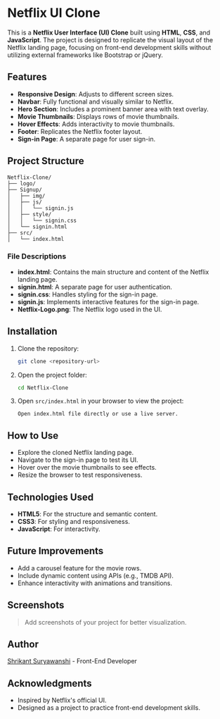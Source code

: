 # Netflix UI Clone

This is a **Netflix User Interface (UI) Clone** built using **HTML**, **CSS**, and **JavaScript**. The project is designed to replicate the visual layout of the Netflix landing page, focusing on front-end development skills without utilizing external frameworks like Bootstrap or jQuery.

## Features

- **Responsive Design**: Adjusts to different screen sizes.
- **Navbar**: Fully functional and visually similar to Netflix.
- **Hero Section**: Includes a prominent banner area with text overlay.
- **Movie Thumbnails**: Displays rows of movie thumbnails.
- **Hover Effects**: Adds interactivity to movie thumbnails.
- **Footer**: Replicates the Netflix footer layout.
- **Sign-in Page**: A separate page for user sign-in.

## Project Structure

```
Netflix-Clone/
├── logo/
├── Signup/
│   ├── img/
│   ├── js/
│   │   └── signin.js
│   ├── style/
│   │   └── signin.css
│   └── signin.html
├── src/
│   └── index.html
```

### File Descriptions

- **index.html**: Contains the main structure and content of the Netflix landing page.
- **signin.html**: A separate page for user authentication.
- **signin.css**: Handles styling for the sign-in page.
- **signin.js**: Implements interactive features for the sign-in page.
- **Netflix-Logo.png**: The Netflix logo used in the UI.

## Installation

1. Clone the repository:
   ```bash
   git clone <repository-url>
   ```

2. Open the project folder:
   ```bash
   cd Netflix-Clone
   ```

3. Open `src/index.html` in your browser to view the project:
   ```
   Open index.html file directly or use a live server.
   ```

## How to Use

- Explore the cloned Netflix landing page.
- Navigate to the sign-in page to test its UI.
- Hover over the movie thumbnails to see effects.
- Resize the browser to test responsiveness.

## Technologies Used

- **HTML5**: For the structure and semantic content.
- **CSS3**: For styling and responsiveness.
- **JavaScript**: For interactivity.

## Future Improvements

- Add a carousel feature for the movie rows.
- Include dynamic content using APIs (e.g., TMDB API).
- Enhance interactivity with animations and transitions.

## Screenshots

> Add screenshots of your project for better visualization.

## Author

[Shrikant Suryawanshi](#) - Front-End Developer

## Acknowledgments

- Inspired by Netflix's official UI.
- Designed as a project to practice front-end development skills.
